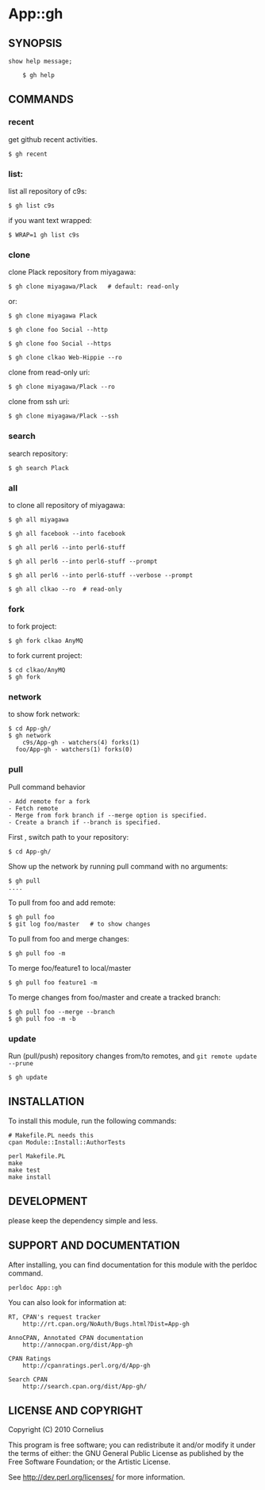 # App::gh

## SYNOPSIS


    show help message;

        $ gh help

## COMMANDS

### recent

get github recent activities.

    $ gh recent 

### list:

list all repository of c9s:

    $ gh list c9s

if you want text wrapped:

    $ WRAP=1 gh list c9s

### clone

clone Plack repository from miyagawa:

    $ gh clone miyagawa/Plack   # default: read-only 

or:

    $ gh clone miyagawa Plack

    $ gh clone foo Social --http

    $ gh clone foo Social --https

    $ gh clone clkao Web-Hippie --ro

clone from read-only uri:

    $ gh clone miyagawa/Plack --ro 

clone from ssh uri:

    $ gh clone miyagawa/Plack --ssh  

### search

search repository:

    $ gh search Plack

### all

to clone all repository of miyagawa:

    $ gh all miyagawa 

    $ gh all facebook --into facebook

    $ gh all perl6 --into perl6-stuff

    $ gh all perl6 --into perl6-stuff --prompt 

    $ gh all perl6 --into perl6-stuff --verbose --prompt 

    $ gh all clkao --ro  # read-only


### fork

to fork project:

    $ gh fork clkao AnyMQ

to fork current project:

    $ cd clkao/AnyMQ
    $ gh fork

### network

to show fork network:

    $ cd App-gh/
    $ gh network
        c9s/App-gh - watchers(4) forks(1)
      foo/App-gh - watchers(1) forks(0)

### pull

Pull command behavior

    - Add remote for a fork
    - Fetch remote
    - Merge from fork branch if --merge option is specified.
    - Create a branch if --branch is specified.

First , switch path to your repository:

    $ cd App-gh/

Show up the network by running pull command with no arguments:

    $ gh pull
    .... 

To pull from foo and add remote:

    $ gh pull foo
    $ git log foo/master   # to show changes

To pull from foo and merge changes:

    $ gh pull foo -m

To merge foo/feature1 to local/master 

    $ gh pull foo feature1 -m

To merge changes from foo/master and create a tracked branch:

    $ gh pull foo --merge --branch
    $ gh pull foo -m -b

### update

Run (pull/push) repository changes from/to remotes, and `git remote update --prune`

    $ gh update

## INSTALLATION

To install this module, run the following commands:

    # Makefile.PL needs this
    cpan Module::Install::AuthorTests

	perl Makefile.PL
	make
	make test
	make install

## DEVELOPMENT

please keep the dependency simple and less.

## SUPPORT AND DOCUMENTATION

After installing, you can find documentation for this module with the
perldoc command.

    perldoc App::gh

You can also look for information at:

    RT, CPAN's request tracker
        http://rt.cpan.org/NoAuth/Bugs.html?Dist=App-gh

    AnnoCPAN, Annotated CPAN documentation
        http://annocpan.org/dist/App-gh

    CPAN Ratings
        http://cpanratings.perl.org/d/App-gh

    Search CPAN
        http://search.cpan.org/dist/App-gh/


## LICENSE AND COPYRIGHT

Copyright (C) 2010 Cornelius

This program is free software; you can redistribute it and/or modify it
under the terms of either: the GNU General Public License as published
by the Free Software Foundation; or the Artistic License.

See http://dev.perl.org/licenses/ for more information.

